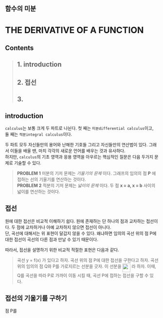 ## 함수의 미분 
# THE DERIVATIVE OF A FUNCTION 

## Contents
> ## 1. introduction  
> ## 2. 접선  
> ## 3.    

## introduction  
`calculus`는 보통 크게 두 파트로 나뉜다. 첫 째는 `미분differential calculus`이고, 둘 째는 `적분integral calculus`이다.  

두 파트 모두 자신들만의 용어와 난해한 기호들 그리고 자신들만의 연산법이 있다. 그래서 이들을 배울 땐, 마치 각각의 새로운 언어를 배우는 것과 유사하다.  
하지만, `calculus`의 기초 영역과 응용 영역을 아우르는 핵심적인 질문은 다음 두가지 문제로 기술할 수 있다.

> **PROBLEM 1** 미분의 기저 문제는 *기울기의 문제* 이다. 그래프의 임의의 점 **P** 에 접하는 선의 기울기를 연산하는 것이다.  
> **PROBLEM 2** 적분의 기저 문제는 *넓이의 문제* 이다. 두 점 **x = a, x = b** 사이의 넓이를 연산하는 것이다.  

## 접선 

원에 대한 접선은 비교적 이해하기 쉽다. 원에 존재하는 단 하나의 점과 교차하는 접선이다. 두 점에 교차하거나 아예 교차하지 않으면 접선이 아니다.  
단, 곡선에 대해서는 위 표현이 달갑지 않을 수 있다. 왜냐하면 임의의 곡선 위의 점 P에 대한 접선이 곡선의 다른 점과 만날 수 있기 때문이다.  

따라서, 접선을 설명하기 위한 비교적 적절한 표현은 다음과 같다.  

> 곡선 y = f(x) 가 있다고 하자. 곡선 위의 점 P에 대한 접선을 구한다고 하자. 곡선 위의 임의의 점 Q와 P를 가로지르는 선분을 긋자. 이 선분을 <img src="/tex/6fbc176ce9ff34475832a5ff858b7ddd.svg?invert_in_darkmode&sanitize=true" align=middle width=25.832197049999987pt height=27.725679300000007pt/> 라 하자. 이때, Q를 곡선을 따라 P로 가까이 이동 시킬 때, 곡선 P에 접하는 접선을 구할 수 있다.  

## 접선의 기울기를 구하기  

점 P를 
